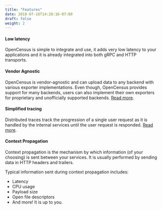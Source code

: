 ```yaml
---
title: "Features"
date: 2018-07-16T14:28:16-07:00
draft: false
weight: 2
---
```


#### Low latency
OpenCensus is simple to integrate and use, it adds very low latency to your applications and it is already integrated into both gRPC and HTTP transports.

#### Vendor Agnostic
OpenCensus is vendor-agnostic and can upload data to any backend with various exporter implementations. Even though, OpenCensus provides support for many backends, users can also implement their own exporters for proprietary and unofficially supported backends. [Read more](/core-concepts/exporters/).

#### Simplified tracing
Distributed traces track the progression of a single user request as it is handled by the internal services until the user request is responded. [Read more](/core-concepts/tracing/).

#### Context Propagation
Context propagation is the mechanism by which information (of your choosing) is sent between your services. It is usually performed by sending data in HTTP headers and trailers.

Typical information sent during context propagation includes:

* Latency
* CPU usage
* Payload size
* Open file descriptors
* And more! It is up to you.
